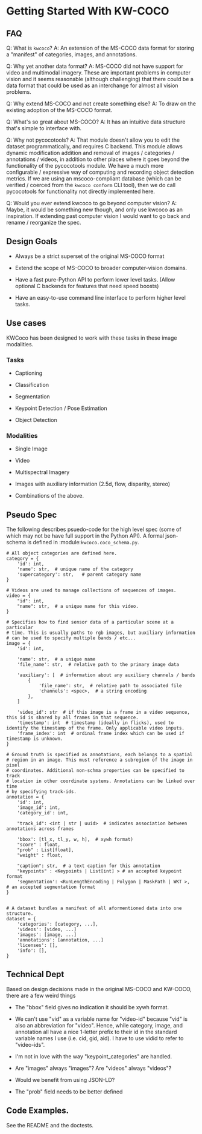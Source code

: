 # Getting Started With KW-COCO


## FAQ

Q: What is `kwcoco`?
A: An extension of the MS-COCO data format for storing a "manifest" of
   categories, images, and annotations.

Q: Why yet another data format? 
A: MS-COCO did not have support for video and multimodal imagery. These are
   important problems in computer vision and it seems reasonable (although
   challenging) that there could be a data format that could be used as an
   interchange for almost all vision problems.

Q: Why extend MS-COCO and not create something else?
A: To draw on the existing adoption of the MS-COCO format.

Q: What's so great about MS-COCO?
A: It has an intuitive data structure that's simple to interface with.

Q: Why not pycocotools?
A: That module doesn't allow you to edit the dataset programmatically, and requires C backend. 
   This module allows dynamic modification addition and removal of images /
   categories / annotations / videos, in addition to other places where it goes
   beyond the functionality of the pycocotools module. We have a much more
   configurable / expressive way of computing and recording object detection
   metrics. If we are using an mscoco-compliant database (which can be verified
   / coerced from the `kwcoco conform` CLI tool), then we do call 
   pycocotools for functionality not directly implemented here.

Q: Would you ever extend kwcoco to go beyond computer vision?
A: Maybe, it would be something new though, and only use kwcoco as an
   inspiration. If extending past computer vision I would want to go back and
   rename / reorganize the spec.

## Design Goals

* Always be a strict superset of the original MS-COCO format 

* Extend the scope of MS-COCO to broader computer-vision domains.

* Have a fast pure-Python API to perform lower level tasks. (Allow optional C
  backends for features that need speed boosts)

* Have an easy-to-use command line interface to perform higher level tasks.

## Use cases

KWCoco has been designed to work with these tasks in these image modalities.


### Tasks

* Captioning

* Classification

* Segmentation

* Keypoint Detection / Pose Estimation

* Object Detection


### Modalities

* Single Image

* Video 

* Multispectral Imagery

* Images with auxiliary information (2.5d, flow, disparity, stereo) 

* Combinations of the above.


## Pseudo Spec

The following describes psuedo-code for the high level spec (some of which may
not be have full support in the Python API). A formal json-schema is defined in
:module:`kwcoco.coco_schema.py`.

```
# All object categories are defined here.
category = {
    'id': int,
    'name': str,  # unique name of the category
    'supercategory': str,   # parent category name
}

# Videos are used to manage collections of sequences of images.
video = {
    "id": int,
    "name": str,  # a unique name for this video.
}

# Specifies how to find sensor data of a particular scene at a particular
# time. This is usually paths to rgb images, but auxiliary information
# can be used to specify multiple bands / etc...
image = {
    'id': int,

    'name': str,  # a unique name
    'file_name': str,  # relative path to the primary image data

    'auxiliary': [  # information about any auxiliary channels / bands
        {
            'file_name': str,  # relative path to associated file
            'channels': <spec>,  # a string encoding
        },
    ]

    'video_id': str  # if this image is a frame in a video sequence, this id is shared by all frames in that sequence.
    'timestamp': int  # timestamp (ideally in flicks), used to identify the timestamp of the frame. Only applicable video inputs.
    'frame_index': int  # ordinal frame index which can be used if timestamp is unknown.
}

# Ground truth is specified as annotations, each belongs to a spatial
# region in an image. This must reference a subregion of the image in pixel
# coordinates. Additional non-schma properties can be specified to track
# location in other coordinate systems. Annotations can be linked over time
# by specifying track-ids.
annotation = {
    'id': int,
    'image_id': int,
    'category_id': int,

    "track_id": <int | str | uuid>  # indicates association between annotations across frames

    'bbox': [tl_x, tl_y, w, h],  # xywh format)
    "score" : float,
    "prob" : List[float],
    "weight" : float,

    "caption": str,  # a text caption for this annotation
    "keypoints" : <Keypoints | List[int] > # an accepted keypoint format
    'segmentation': <RunLengthEncoding | Polygon | MaskPath | WKT >,  # an accepted segmentation format
}


# A dataset bundles a manifest of all aformentioned data into one structure.
dataset = {
    'categories': [category, ...],
    'videos': [video, ...]
    'images': [image, ...]
    'annotations': [annotation, ...]
    'licenses': [],
    'info': [],
}
```


## Technical Dept

Based on design decisions made in the original MS-COCO and KW-COCO, there are a
few weird things

* The "bbox" field gives no indication it should be xywh format.

* We can't use "vid" as a variable name for "video-id" because "vid" is also an
  abbreviation for "video". Hence, while category, image, and annotation all have
  a nice 1-letter prefix to their id in the standard variable names I use (i.e.
  cid, gid, aid). I have to use vidid to refer to "video-ids".

* I'm not in love with the way "keypoint_categories" are handled.

* Are "images" always "images"? Are "videos" always "videos"?

* Would we benefit from using JSON-LD?

* The "prob" field needs to be better defined 


## Code Examples. 

See the README and the doctests.
